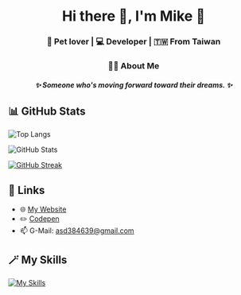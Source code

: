 <h1 align="center">Hi there 👋, I'm Mike 🐾</h1>
<h3 align="center">🐶 Pet lover | 💻 Developer | 🇹🇼 From Taiwan</h3>
<h3 align="center">🧑‍💻 About Me</h3>
<h5 align="center">✨ Someone who's moving forward toward their dreams. ✨</h5>

## 📊 GitHub Stats
![Top Langs](https://github-readme-stats.vercel.app/api/top-langs/?username=MikeYC-Wang&layout=compact&theme=gruvbox)

![GitHub Stats](https://github-readme-stats.vercel.app/api?username=MikeYC-Wang&show_icons=true&theme=radical)

[![GitHub Streak](https://streak-stats.demolab.com?user=MikeYC-Wang&theme=tokyonight&hide_border=false)](https://git.io/streak-stats)

## 🔗 Links
- 🌐 [My Website](https://perpetsstore.com)
- ✏️ [Codepen](https://codepen.io/Mike-YC)
- 📫 G-Mail: asd384639@gmail.com


## 🪄 My Skills
[![My Skills](https://skillicons.dev/icons?i=vscode,html,css,js,vue,vite,nodejs,py)](https://skillicons.dev)

